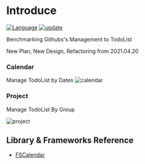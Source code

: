 # Introduce
[![Language](https://img.shields.io/badge/Language-Swift-green.svg?style=flat)](https://developer.apple.com/swift/)
[![update](https://img.shields.io/badge/Remodeling-2020.6.11-blue.svg)]()

Benchmarking Githubs's Management to TodoList 

New Plan, New Design, Refactoring from 2021.04.20 


### Calendar 
Manage TodoList by Dates
![calendar](https://user-images.githubusercontent.com/25509153/118120910-9cab5680-b42b-11eb-8553-60800a31b6b4.gif)

### Project
Manage TodoList By Group

![project](https://user-images.githubusercontent.com/25509153/118121145-f9a70c80-b42b-11eb-88ce-7cc30f948c1f.gif)

## Library & Frameworks Reference

- [FSCalendar](https://github.com/WenchaoD/FSCalendar)
